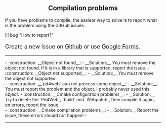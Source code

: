 <style>
  .md-typeset h1,
  .md-content__button {
    display: none;
  }
</style>

<h2 align="center">Compilation problems</h2>

If you have problems to compile, the easiear way to solve is to report what is the problem using the GitHub issues. 

!!! bug "How to report?"
    <p style="font-size: 18px">Create a new issue on [Github](https://github.com/charlesneimog/pd4web/issues) or use [Google Forms](https://forms.gle/qS7YX4QzrUKNXGkU7).</p>

--- 
<div class="grid cards" markdown>
-   :construction: __Object not found__:
    -   __Solution:__ You must remove the object not found. If it is in a library that is supported, report the issue.
-   :construction: __Object not supported__:
    -   __Solution:__ You must remove the object not supported.
</div>

<div class="grid cards" markdown>
-   :construction: __`pd4web` can not process some object__:
    -   __Solution:__ You must report the problem and the object. I probably never used this object.
-   :construction: __Cmake configuration problems__:
    -   __Solution:__ Try to delete the `Pd4Web`, `build` and `Webpatch`, then compile it again, on errors, report the issue.
</div>

<div class="grid cards" markdown>
-   :construction: __Cmake compilation problems__:
    -   __Solution:__ Report the issue, these errors should not happen!
- 
</div>

---